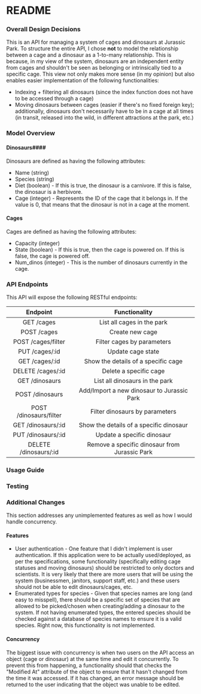 # README

### Overall Design Decisions ###
This is an API for managing a system of cages and dinosaurs at Jurassic Park. To structure the entire API, I chose **not** to model the relationship between a cage and a dinosaur as a 1-to-many relationship. This is because, in my view of the system, dinosaurs are an independent entity from cages and shouldn't be seen as belonging or intrinsically tied to a specific cage. This view not only makes more sense (in my opinion) but also enables easier implementation of the following functionalities:
* Indexing + filtering all dinosaurs (since the index function does not have to be accessed through a cage)
* Moving dinosaurs between cages (easier if there's no fixed foreign key); additionally, dinosaurs don't necessarily have to be in a cage at all times (in transit, released into the wild, in different attractions at the park, etc.)

### Model Overview ###
#### Dinosaurs####
Dinosaurs are defined as having the following attributes:
* Name (string)
* Species (string)
* Diet (boolean) - If this is true, the dinosaur is a carnivore. If this is false, the dinosaur is a herbivore.
* Cage (integer) - Represents the ID of the cage that it belongs in. If the value is 0, that means that the dinosaur is not in a cage at the moment.
#### Cages ####
Cages are defined as having the following attributes:
* Capacity (integer)
* State (boolean) - If this is true, then the cage is powered on. If this is false, the cage is powered off.
* Num_dinos (integer) - This is the number of dinosaurs currently in the cage.

### API Endpoints ###
This API will expose the following RESTful endpoints:

| Endpoint | Functionality |
| :------------------: | :------------------: |
| GET /cages | List all cages in the park |
| POST /cages | Create new cage |
| POST /cages/filter | Filter cages by parameters |
| PUT /cages/:id | Update cage state |
| GET /cages/:id | Show the details of a specific cage |
| DELETE /cages/:id | Delete a specific cage |
| GET /dinosaurs | List all dinosaurs in the park |
| POST /dinosaurs | Add/Import a new dinosaur to Jurassic Park |
| POST /dinosaurs/filter | Filter dinosaurs by parameters |
| GET /dinosaurs/:id | Show the details of a specific dinosaur |
| PUT /dinosaurs/:id | Update a specific dinosaur |
| DELETE /dinosaurs/:id | Remove a specific dinosaur from Jurassic Park |

### Usage Guide ###

### Testing ###

### Additional Changes ###
This section addresses any unimplemented features as well as how I would handle concurrency.
#### Features ####
* User authentication - One feature that I didn't implement is user authentication. If this application were to be actually used/deployed, as per the specifications, some functionality (specifically editing cage statuses and moving dinosaurs) should be restricted to only doctors and scientists. It is very likely that there are more users that will be using the system (businessmen, janitors, support staff, etc.) and these users should not be able to edit dinosaurs/cages, etc.
* Enumerated types for species - Given that species names are long (and easy to misspell), there should be a specific set of species that are allowed to be picked/chosen when creating/adding a dinosaur to the system. If not having enumerated types, the entered species should be checked against a database of species names to ensure it is a valid species. Right now, this functionality is not implemented.
#### Concurrency ####
The biggest issue with concurrency is when two users on the API access an object (cage or dinosaur) at the same time and edit it concurrently. To prevent this from happening, a functionality should that checks the "Modified At" attribute of the object to ensure that it hasn't changed from the time it was accessed. If it has changed, an error message should be returned to the user indicating that the object was unable to be edited.
